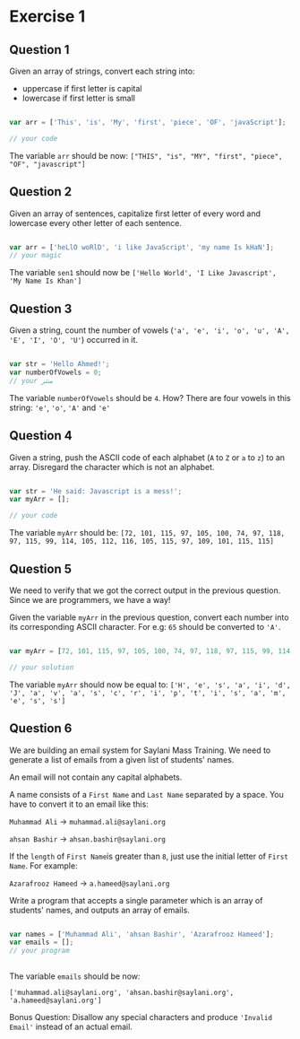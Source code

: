 # Exercise 1

## Question 1

Given an array of strings, convert each string into:
* uppercase if first letter is capital
* lowercase if first letter is small

```javascript

var arr = ['This', 'is', 'My', 'first', 'piece', 'OF', 'javaScript'];

// your code

```
The variable `arr` should be now: `["THIS", "is", "MY", "first", "piece", "OF", "javascript"]`

## Question 2

Given an array of sentences, capitalize first letter of every word and lowercase every other letter of each sentence.

```javascript

var arr = ['heLlO woRlD', 'i like JavaScript', 'my name Is kHaN'];
// your magic

```
The variable `sen1` should now be `['Hello World', 'I Like Javascript', 'My Name Is Khan']`


## Question 3

Given a string, count the number of vowels (`'a', 'e', 'i', 'o', 'u', 'A', 'E', 'I', 'O', 'U'`) occurred in it.

```javascript

var str = 'Hello Ahmed!';
var numberOfVowels = 0;
// your منتر

```
The variable `numberOfVowels` should be `4`. How? There are four vowels in this string: `'e'`, `'o'`, `'A'` and `'e'`

## Question 4

Given a string, push the ASCII code of each alphabet (`A` to `Z` or `a` to `z`) to an array. Disregard the character which is not an alphabet.

```javascript

var str = 'He said: Javascript is a mess!';
var myArr = [];

// your code

```

The variable `myArr` should be: 
`[72, 101, 115, 97, 105, 100, 74, 97, 118, 97, 115, 99, 114, 105, 112, 116, 105, 115, 97, 109, 101, 115, 115]`

## Question 5

We need to verify that we got the correct output in the previous question. Since we are programmers, we have a way! 

Given the variable `myArr` in the previous question, convert each number into its corresponding ASCII character. For e.g: `65` should be converted to `'A'`.

```javascript

var myArr = [72, 101, 115, 97, 105, 100, 74, 97, 118, 97, 115, 99, 114, 105, 112, 116, 105, 115, 97, 109, 101, 115, 115];

// your solution

```

The variable `myArr` should now be equal to:
`['H', 'e', 's', 'a', 'i', 'd', 'J', 'a', 'v', 'a', 's', 'c', 'r', 'i', 'p', 't', 'i', 's', 'a', 'm', 'e', 's', 's']`

## Question 6

We are building an email system for Saylani Mass Training. We need to generate a list of emails from a given list of students' names.

An email will not contain any capital alphabets.

A name consists of a `First Name` and `Last Name` separated by a space. You have to convert it to an email like this:

`Muhammad Ali` -> `muhammad.ali@saylani.org`

`ahsan Bashir` -> `ahsan.bashir@saylani.org`

If the `length` of `First Name`is greater than `8`, just use the initial letter of `First Name`. For example: 

`Azarafrooz Hameed` -> `a.hameed@saylani.org`

Write a program that accepts a single parameter which is an array of students' names, and outputs an array of emails.

```javascript

var names = ['Muhammad Ali', 'ahsan Bashir', 'Azarafrooz Hameed'];
var emails = [];
// your program
 
```

The variable `emails` should be now: 

`['muhammad.ali@saylani.org', 'ahsan.bashir@saylani.org', 'a.hameed@saylani.org']`

Bonus Question: Disallow any special characters and produce `'Invalid Email'` instead of an actual email.






